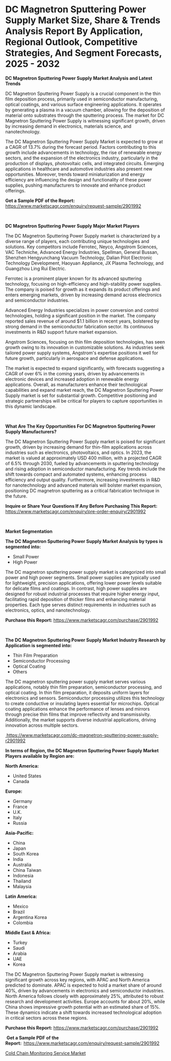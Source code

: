 <p><h1>DC Magnetron Sputtering Power Supply Market Size, Share & Trends Analysis Report By Application, Regional Outlook, Competitive Strategies, And Segment Forecasts, 2025 - 2032</h1></p><p><strong>DC Magnetron Sputtering Power Supply Market Analysis and Latest Trends</strong></p>
<p><p>DC Magnetron Sputtering Power Supply is a crucial component in the thin film deposition process, primarily used in semiconductor manufacturing, optical coatings, and various surface engineering applications. It operates by generating a plasma in a vacuum chamber, allowing for the deposition of material onto substrates through the sputtering process. The market for DC Magnetron Sputtering Power Supply is witnessing significant growth, driven by increasing demand in electronics, materials science, and nanotechnology.</p><p>The DC Magnetron Sputtering Power Supply Market is expected to grow at a CAGR of 13.7% during the forecast period. Factors contributing to this growth include advancements in technology, the rise of renewable energy sectors, and the expansion of the electronics industry, particularly in the production of displays, photovoltaic cells, and integrated circuits. Emerging applications in healthcare and automotive industries also present new opportunities. Moreover, trends toward miniaturization and energy efficiency are influencing the design and functionality of these power supplies, pushing manufacturers to innovate and enhance product offerings.</p></p>
<p><strong>Get a Sample PDF of the Report:&nbsp;</strong> <a href="https://www.marketscagr.com/enquiry/request-sample/2901992?utm_campaign=3075&utm_medium=2&utm_source=Github&utm_content=ia&utm_term=11032025&utm_id=dc-magnetron-sputtering-power-supply">https://www.marketscagr.com/enquiry/request-sample/2901992</a></p>
<p>&nbsp;</p>
<p><strong>DC Magnetron Sputtering Power Supply Major Market Players</strong></p>
<p><p>The DC Magnetron Sputtering Power Supply market is characterized by a diverse range of players, each contributing unique technologies and solutions. Key competitors include Ferrotec, Neyco, Angstrom Sciences, VAC Techniche, Advanced Energy Industries, Spellman, General Bussan, Shenzhen Hengyunchang Vacuum Technology, Dalian Pilot Electronic Technology Development, Haoyuan Appliance, JX Plasma Technology, and Guangzhou Ling Rui Electric.</p><p>Ferrotec is a prominent player known for its advanced sputtering technology, focusing on high-efficiency and high-stability power supplies. The company is poised for growth as it expands its product offerings and enters emerging markets, driven by increasing demand across electronics and semiconductor industries.</p><p>Advanced Energy Industries specializes in power conversion and control technologies, holding a significant position in the market. The company reported sales revenue of around $1.1 billion in recent years, bolstered by strong demand in the semiconductor fabrication sector. Its continuous investments in R&D support future market expansion.</p><p>Angstrom Sciences, focusing on thin film deposition technologies, has seen growth owing to its innovation in customizable solutions. As industries seek tailored power supply systems, Angstrom's expertise positions it well for future growth, particularly in aerospace and defense applications.</p><p>The market is expected to expand significantly, with forecasts suggesting a CAGR of over 6% in the coming years, driven by advancements in electronic devices and increased adoption in renewable energy applications. Overall, as manufacturers enhance their technological capabilities and expand market reach, the DC Magnetron Sputtering Power Supply market is set for substantial growth. Competitive positioning and strategic partnerships will be critical for players to capture opportunities in this dynamic landscape.</p></p>
<p>&nbsp;</p>
<p><strong>What Are The Key Opportunities For DC Magnetron Sputtering Power Supply Manufacturers?</strong></p>
<p><p>The DC Magnetron Sputtering Power Supply market is poised for significant growth, driven by increasing demand for thin-film applications across industries such as electronics, photovoltaics, and optics. In 2023, the market is valued at approximately USD 400 million, with a projected CAGR of 6.5% through 2030, fueled by advancements in sputtering technology and rising adoption in semiconductor manufacturing. Key trends include the shift towards compact and automated systems, enhancing process efficiency and output quality. Furthermore, increasing investments in R&D for nanotechnology and advanced materials will bolster market expansion, positioning DC magnetron sputtering as a critical fabrication technique in the future.</p></p>
<p><strong>Inquire or Share Your Questions If Any Before Purchasing This Report:</strong> <a href="https://www.marketscagr.com/enquiry/pre-order-enquiry/2901992?utm_campaign=3075&utm_medium=2&utm_source=Github&utm_content=ia&utm_term=11032025&utm_id=dc-magnetron-sputtering-power-supply">https://www.marketscagr.com/enquiry/pre-order-enquiry/2901992</a></p>
<p>&nbsp;</p>
<p><strong>Market Segmentation</strong></p>
<p><strong>The DC Magnetron Sputtering Power Supply Market Analysis by types is segmented into:</strong></p>
<p><ul><li>Small Power</li><li>High Power</li></ul></p>
<p><p>The DC magnetron sputtering power supply market is categorized into small power and high power segments. Small power supplies are typically used for lightweight, precision applications, offering lower power levels suitable for delicate films and coatings. In contrast, high power supplies are designed for robust industrial processes that require higher energy input, facilitating rapid deposition of thicker films and enhancing material properties. Each type serves distinct requirements in industries such as electronics, optics, and nanotechnology.</p></p>
<p><strong>Purchase this Report:&nbsp;</strong><a href="https://www.marketscagr.com/purchase/2901992?utm_campaign=3075&utm_medium=2&utm_source=Github&utm_content=ia&utm_term=11032025&utm_id=dc-magnetron-sputtering-power-supply">https://www.marketscagr.com/purchase/2901992</a></p>
<p>&nbsp;</p>
<p><strong>The DC Magnetron Sputtering Power Supply Market Industry Research by Application is segmented into:</strong></p>
<p><ul><li>Thin Film Preparation</li><li>Semiconductor Processing</li><li>Optical Coating</li><li>Others</li></ul></p>
<p><p>The DC magnetron sputtering power supply market serves various applications, notably thin film preparation, semiconductor processing, and optical coating. In thin film preparation, it deposits uniform layers for electronics and sensors. Semiconductor processing utilizes this technology to create conductive or insulating layers essential for microchips. Optical coating applications enhance the performance of lenses and mirrors through precise thin films that improve reflectivity and transmissivity. Additionally, the market supports diverse industrial applications, driving innovation across multiple sectors.</p></p>
<p><a href="https://www.marketscagr.com/dc-magnetron-sputtering-power-supply-r2901992?utm_campaign=3075&utm_medium=2&utm_source=Github&utm_content=ia&utm_term=11032025&utm_id=dc-magnetron-sputtering-power-supply">&nbsp;https://www.marketscagr.com/dc-magnetron-sputtering-power-supply-r2901992</a></p>
<p><strong>In terms of Region, the DC Magnetron Sputtering Power Supply Market Players available by Region are:</strong></p>
<p>
    <p> <strong> North America: </strong>
        <ul>
            <li>United States</li>
            <li>Canada</li>
        </ul>
        </p> 
    <p> <strong> Europe: </strong>
        <ul>
            <li>Germany</li>
            <li>France</li>
            <li>U.K.</li>
            <li>Italy</li>
            <li>Russia</li>
        </ul>
        </p> 
    <p> <strong> Asia-Pacific: </strong>
        <ul>
            <li>China</li>
            <li>Japan</li>
            <li>South Korea</li>
            <li>India</li>
            <li>Australia</li>
            <li>China Taiwan</li>
            <li>Indonesia</li>
            <li>Thailand</li>
            <li>Malaysia</li>
        </ul>
        </p> 
    <p> <strong> Latin America: </strong>
        <ul>
            <li>Mexico</li>
            <li>Brazil</li>
            <li>Argentina Korea</li>
            <li>Colombia</li>
        </ul>
        </p> 
    <p> <strong> Middle East & Africa: </strong>
        <ul>
            <li>Turkey</li>
            <li>Saudi</li>
            <li>Arabia</li>
            <li>UAE</li>
            <li>Korea</li>
        </ul>
    </p>
    </p>
<p><p>The DC Magnetron Sputtering Power Supply market is witnessing significant growth across key regions, with APAC and North America predicted to dominate. APAC is expected to hold a market share of around 40%, driven by advancements in electronics and semiconductor industries. North America follows closely with approximately 25%, attributed to robust research and development activities. Europe accounts for about 20%, while China shows impressive growth potential with an estimated share of 15%. These dynamics indicate a shift towards increased technological adoption in critical sectors across these regions.</p></p>
<p><strong>Purchase this Report: </strong><a href="https://www.marketscagr.com/purchase/2901992?utm_campaign=3075&utm_medium=2&utm_source=Github&utm_content=ia&utm_term=11032025&utm_id=dc-magnetron-sputtering-power-supply">https://www.marketscagr.com/purchase/2901992</a></p>
<p>&nbsp;<strong>Get a Sample PDF of the Report:&nbsp;&nbsp;</strong><a href="https://www.marketscagr.com/enquiry/request-sample/2901992?utm_campaign=3075&utm_medium=2&utm_source=Github&utm_content=ia&utm_term=11032025&utm_id=dc-magnetron-sputtering-power-supply">https://www.marketscagr.com/enquiry/request-sample/2901992</a></p>
<p><strong></strong></p>
<p><p><a href="https://github.com/alekitanis/Market-Research-Report-List-1/blob/main/cold-chain-monitoring-service-market.md?utm_campaign=3075&utm_medium=2&utm_source=Github&utm_content=ia&utm_term=11032025&utm_id=dc-magnetron-sputtering-power-supply">Cold Chain Monitoring Service Market</a></p></p>